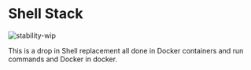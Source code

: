 # Shell Stack

![stability-wip](https://img.shields.io/badge/stability-work_in_progress-lightgrey.svg)

This is a drop in Shell replacement all done in Docker containers and run commands and Docker in docker.

